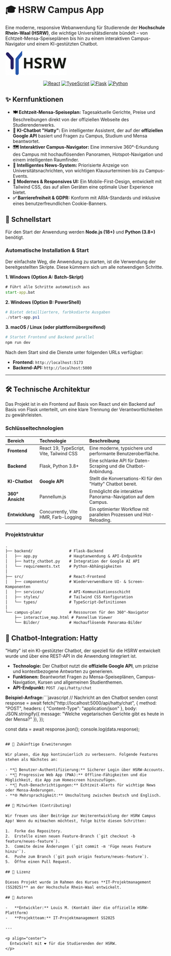 # 🎓 HSRW Campus App

Eine moderne, responsive Webanwendung für Studierende der **Hochschule Rhein-Waal (HSRW)**, die wichtige Universitätsdienste bündelt – von Echtzeit-Mensa-Speiseplänen bis hin zu einem interaktiven Campus-Navigator und einem KI-gestützten Chatbot.

![HSRW Logo](src/assets/HSRW_logo.png)

<div align="center">

[![React](https://img.shields.io/badge/React-19-blue?logo=react)](https://react.dev/)
[![TypeScript](https://img.shields.io/badge/TypeScript-5.x-blue?logo=typescript)](https://www.typescriptlang.org/)
[![Flask](https.img.shields.io/badge/Flask-3.x-black?logo=flask)](https://flask.palletsprojects.com/)
[![Python](https://img.shields.io/badge/Python-3.8+-blue?logo=python)](https://www.python.org/)

</div>

## ✨ Kernfunktionen

- **🍽️ Echtzeit-Mensa-Speiseplan:** Tagesaktuelle Gerichte, Preise und Beschreibungen direkt von der offiziellen Webseite des Studierendenwerks.
- **🤖 KI-Chatbot "Hatty":** Ein intelligenter Assistent, der auf der **offiziellen Google API** basiert und Fragen zu Campus, Studium und Mensa beantwortet.
- **🗺️ Interaktiver Campus-Navigator:** Eine immersive 360°-Erkundung des Campus mit hochauflösenden Panoramen, Hotspot-Navigation und einem intelligenten Raumfinder.
- **📰 Intelligentes News-System:** Priorisierte Anzeige von Universitätsnachrichten, von wichtigen Klausurterminen bis zu Campus-Events.
- **🎨 Modernes & Responsives UI:** Ein Mobile-First-Design, entwickelt mit Tailwind CSS, das auf allen Geräten eine optimale User Experience bietet.
- **✅ Barrierefreiheit & GDPR:** Konform mit ARIA-Standards und inklusive eines benutzerfreundlichen Cookie-Banners.

## 🚀 Schnellstart

Für den Start der Anwendung werden **Node.js (18+)** und **Python (3.8+)** benötigt.

### Automatische Installation & Start

Der einfachste Weg, die Anwendung zu starten, ist die Verwendung der bereitgestellten Skripte. Diese kümmern sich um alle notwendigen Schritte.

**1. Windows (Option A: Batch-Skript)**
```cmd
# Führt alle Schritte automatisch aus
start-app.bat
```

**2. Windows (Option B: PowerShell)**
```powershell
# Bietet detailliertere, farbkodierte Ausgaben
./start-app.ps1
```

**3. macOS / Linux (oder plattformübergreifend)**
```bash
# Startet Frontend und Backend parallel
npm run dev
```

Nach dem Start sind die Dienste unter folgenden URLs verfügbar:
- **Frontend:** `http://localhost:5173`
- **Backend-API:** `http://localhost:5000`

---

## 🛠️ Technische Architektur

Das Projekt ist in ein Frontend auf Basis von React und ein Backend auf Basis von Flask unterteilt, um eine klare Trennung der Verantwortlichkeiten zu gewährleisten.

### Schlüsseltechnologien

| Bereich | Technologie | Beschreibung |
| :--- | :--- | :--- |
| **Frontend** | React 19, TypeScript, Vite, Tailwind CSS | Eine moderne, typsichere und performante Benutzeroberfläche. |
| **Backend** | Flask, Python 3.8+ | Eine schlanke API für Daten-Scraping und die Chatbot-Anbindung. |
| **KI-Chatbot** | **Google API** | Stellt die Konversations-KI für den "Hatty" Chatbot bereit. |
| **360° Ansicht**| Pannellum.js | Ermöglicht die interaktive Panorama-Navigation auf dem Campus. |
| **Entwicklung**| Concurrently, Vite HMR, Farb-Logging | Ein optimierter Workflow mit parallelen Prozessen und Hot-Reloading. |

### Projektstruktur

```
.
├── backend/                # Flask-Backend
│   ├── app.py              # Hauptanwendung & API-Endpunkte
│   ├── hatty_chatbot.py    # Integration der Google AI API
│   └── requirements.txt    # Python-Abhängigkeiten
│
├── src/                    # React-Frontend
│   ├── components/         # Wiederverwendbare UI- & Screen-Komponenten
│   ├── services/           # API-Kommunikationsschicht
│   ├── styles/             # Tailwind CSS Konfiguration
│   └── types/              # TypeScript-Definitionen
│
└── campus-plan/            # Ressourcen für den 360°-Navigator
    ├── interactive_map.html # Pannellum Viewer
    └── Bilder/             # Hochauflösende Panorama-Bilder
```

## 🤖 Chatbot-Integration: Hatty

"Hatty" ist ein KI-gestützter Chatbot, der speziell für die HSRW entwickelt wurde und über eine REST-API in die Anwendung integriert ist.

- **Technologie:** Der Chatbot nutzt die **offizielle Google API**, um präzise und kontextbezogene Antworten zu generieren.
- **Funktionen:** Beantwortet Fragen zu Mensa-Speiseplänen, Campus-Navigation, Kursen und allgemeinen Studienthemen.
- **API-Endpunkt:** `POST /api/hatty/chat`

**Beispiel-Anfrage:**```javascript
// Nachricht an den Chatbot senden
const response = await fetch("http://localhost:5000/api/hatty/chat", {
  method: "POST",
  headers: { "Content-Type": "application/json" },
  body: JSON.stringify({ message: "Welche vegetarischen Gerichte gibt es heute in der Mensa?" }),
});

const data = await response.json();
console.log(data.response);
```

## 🌟 Zukünftige Erweiterungen

Wir planen, die App kontinuierlich zu verbessern. Folgende Features stehen als Nächstes an:

- **🔐 Benutzer-Authentifizierung:** Sicherer Login über HSRW-Accounts.
- **📱 Progressive Web App (PWA):** Offline-Fähigkeiten und die Möglichkeit, die App zum Homescreen hinzuzufügen.
- **🔔 Push-Benachrichtigungen:** Echtzeit-Alerts für wichtige News oder Mensa-Änderungen.
- **🌐 Mehrsprachigkeit:** Umschaltung zwischen Deutsch und Englisch.

## 🤝 Mitwirken (Contributing)

Wir freuen uns über Beiträge zur Weiterentwicklung der HSRW Campus App! Wenn du mitmachen möchtest, folge bitte diesen Schritten:

1.  Forke das Repository.
2.  Erstelle einen neuen Feature-Branch (`git checkout -b feature/neues-feature`).
3.  Commite deine Änderungen (`git commit -m 'Füge neues Feature hinzu'`).
4.  Pushe zum Branch (`git push origin feature/neues-feature`).
5.  Öffne einen Pull Request.

## 📄 Lizenz

Dieses Projekt wurde im Rahmen des Kurses **IT-Projektmanagement (SS2025)** an der Hochschule Rhein-Waal entwickelt.

## 👥 Autoren

-   **Entwickler:** Louis M. (Kontakt über die offizielle HSRW-Plattform)
-   **Projektteam:** IT-Projektmanagement SS2025

---

<p align="center">
  Entwickelt mit ❤️ für die Studierenden der HSRW.
</p>

